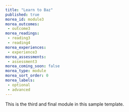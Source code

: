 ```yaml
---
title: "Learn to Baz"
published: true
morea_id: module3
morea_outcomes:
 - outcome3
morea_readings:
 - reading3
 - reading4
morea_experiences:
 - experience3
morea_assessments:
 - assessment3
morea_coming_soon: false
morea_type: module
morea_sort_order: 0
morea_labels:
 - optional
 - advanced
---
```


This is the third and final module in this sample template.